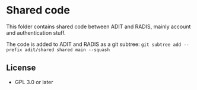 # Shared code

This folder contains shared code between ADIT and RADIS, mainly account and authentication stuff.

The code is added to ADIT and RADIS as a git subtree:
`git subtree add --prefix adit/shared shared main --squash`

## License

- GPL 3.0 or later
